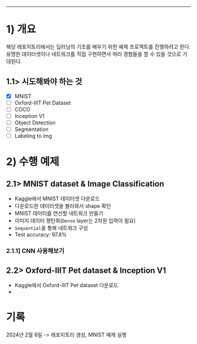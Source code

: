 - - -
# 1) 개요
해당 레포지토리에서는 딥러닝의 기초를 배우기 위한 예제 프로젝트를 진행하려고 한다.  
유명한 데이터셋이나 네트워크를 직접 구현하면서 여러 경험들을 할 수 있을 것으로 기대된다.  

## 1.1> 시도해봐야 하는 것
- [x] MNIST
- [ ] Oxford-IIIT Pet Dataset
- [ ] COCO 
- [ ] Inception V1
- [ ] Object Detection
- [ ] Segmentation
- [ ] Labeling to img

# 2) 수행 예제
## 2.1> MNIST dataset & Image Classification
- Kaggle에서 MNIST 데이터셋 다운로드
- 다운로드한 데이터셋을 불러와서 shape 확인
- MNIST 데이터를 연산할 네트워크 만들기
- 이미지 데이터 평탄화(`Dense` layer는 2차원 입력이 필요)
- `Sequential`을 통해 네트워크 구성
- Test accuracy: 97.8%

### 2.1.1] CNN 사용해보기


## 2.2> Oxford-IIIT Pet dataset & Inception V1
- Kaggle에서 Oxford-IIIT Pet dataset 다운로드
- 

# 기록
2024년 2월 6일 -> 레포지토리 생성, MNIST 예제 실행